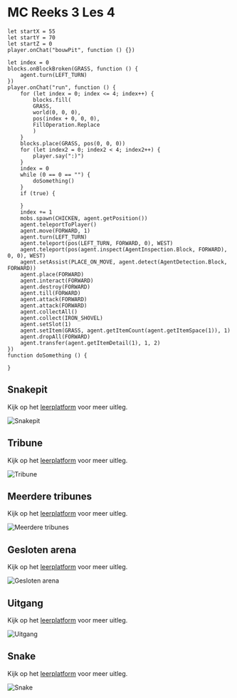 # MC Reeks 3 Les 4

```template
let startX = 55
let startY = 70
let startZ = 0
player.onChat("bouwPit", function () {})
```

```block
let index = 0
blocks.onBlockBroken(GRASS, function () {
    agent.turn(LEFT_TURN)
})
player.onChat("run", function () {
    for (let index = 0; index <= 4; index++) {
        blocks.fill(
        GRASS,
        world(0, 0, 0),
        pos(index + 0, 0, 0),
        FillOperation.Replace
        )
    }
    blocks.place(GRASS, pos(0, 0, 0))
    for (let index2 = 0; index2 < 4; index2++) {
        player.say(":)")
    }
    index = 0
    while (0 == 0 == "") {
        doSomething()
    }
    if (true) {

    }
    index += 1
    mobs.spawn(CHICKEN, agent.getPosition())
    agent.teleportToPlayer()
    agent.move(FORWARD, 1)
    agent.turn(LEFT_TURN)
    agent.teleport(pos(LEFT_TURN, FORWARD, 0), WEST)
    agent.teleport(pos(agent.inspect(AgentInspection.Block, FORWARD), 0, 0), WEST)
    agent.setAssist(PLACE_ON_MOVE, agent.detect(AgentDetection.Block, FORWARD))
    agent.place(FORWARD)
    agent.interact(FORWARD)
    agent.destroy(FORWARD)
    agent.till(FORWARD)
    agent.attack(FORWARD)
    agent.attack(FORWARD)
    agent.collectAll()
    agent.collect(IRON_SHOVEL)
    agent.setSlot(1)
    agent.setItem(GRASS, agent.getItemCount(agent.getItemSpace(1)), 1)
    agent.dropAll(FORWARD)
    agent.transfer(agent.getItemDetail(1), 1, 2)
})
function doSomething () {

}

```

## Snakepit

Kijk op het [leerplatform](https://leerplatform.codefever.be/) voor meer uitleg.

![Snakepit](https://codefeverpublic.blob.core.windows.net/public-content/images/b2d975509d6804759ee55656470bbdd16f4a313ad6b20be26e859ebd6b2a020b.png)

## Tribune

Kijk op het [leerplatform](https://leerplatform.codefever.be/) voor meer uitleg.

![Tribune](https://codefeverpublic.blob.core.windows.net/public-content/images/e4218de35048b39365a820be94ffafa268915ab84f065b7e70681a0084422692.png)

## Meerdere tribunes

Kijk op het [leerplatform](https://leerplatform.codefever.be/) voor meer uitleg.

![Meerdere tribunes](https://codefeverpublic.blob.core.windows.net/public-content/images/9d70747c652666f1aa0673c510fee15b9d0d2bfbda0507da9b6937b4582e72d2.png)

## Gesloten arena

Kijk op het [leerplatform](https://leerplatform.codefever.be/) voor meer uitleg.

![Gesloten arena](https://codefeverpublic.blob.core.windows.net/public-content/images/2f009506689aa1024161faa11549e82c3b81ffc1c2c5d0d770a15e74260ed62e.png)

## Uitgang

Kijk op het [leerplatform](https://leerplatform.codefever.be/) voor meer uitleg.

![Uitgang](https://codefeverpublic.blob.core.windows.net/public-content/images/662d69c23abe031d6e089378da7c45ace73c03e8fea5ee2658b930d50f1bfcfb.png)

## Snake

Kijk op het [leerplatform](https://leerplatform.codefever.be/) voor meer uitleg.

![Snake](https://codefeverpublic.blob.core.windows.net/public-content/images/dcfb9bc70224ed467264f31549402295b0aef824ed09e6268af9e4b51d5a6ffd.png)
